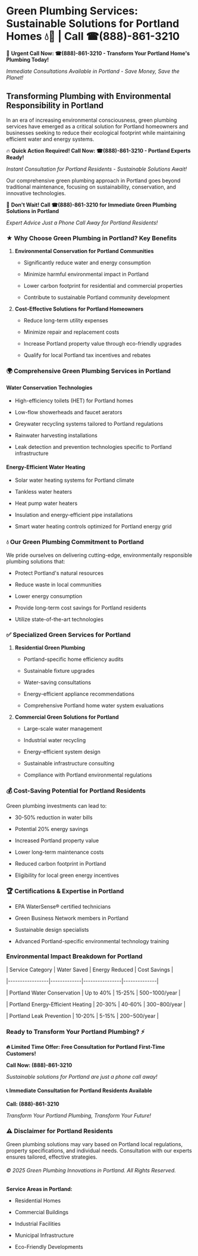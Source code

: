 # Green Plumbing Services: Sustainable Solutions for Portland Homes 💧🌿 | Call ☎(888)-861-3210

🚨 **Urgent Call Now: ☎(888)-861-3210 - Transform Your Portland Home's Plumbing Today!**
*Immediate Consultations Available in Portland - Save Money, Save the Planet!*

## Transforming Plumbing with Environmental Responsibility in Portland

In an era of increasing environmental consciousness, green plumbing services have emerged as a critical solution for Portland homeowners and businesses seeking to reduce their ecological footprint while maintaining efficient water and energy systems. 

🔥 **Quick Action Required! Call Now: ☎(888)-861-3210 - Portland Experts Ready!**
*Instant Consultation for Portland Residents - Sustainable Solutions Await!*

Our comprehensive green plumbing approach in Portland goes beyond traditional maintenance, focusing on sustainability, conservation, and innovative technologies.

🚨 **Don't Wait! Call ☎(888)-861-3210 for Immediate Green Plumbing Solutions in Portland**
*Expert Advice Just a Phone Call Away for Portland Residents!*

### ★ Why Choose Green Plumbing in Portland? Key Benefits

1. **Environmental Conservation for Portland Communities** 
   - Significantly reduce water and energy consumption
   - Minimize harmful environmental impact in Portland
   - Lower carbon footprint for residential and commercial properties
   - Contribute to sustainable Portland community development

2. **Cost-Effective Solutions for Portland Homeowners** 
   - Reduce long-term utility expenses
   - Minimize repair and replacement costs
   - Increase Portland property value through eco-friendly upgrades
   - Qualify for local Portland tax incentives and rebates

### 🌍 Comprehensive Green Plumbing Services in Portland

#### Water Conservation Technologies
- High-efficiency toilets (HET) for Portland homes
- Low-flow showerheads and faucet aerators
- Greywater recycling systems tailored to Portland regulations
- Rainwater harvesting installations
- Leak detection and prevention technologies specific to Portland infrastructure

#### Energy-Efficient Water Heating
- Solar water heating systems for Portland climate
- Tankless water heaters
- Heat pump water heaters
- Insulation and energy-efficient pipe installations
- Smart water heating controls optimized for Portland energy grid

### 💧 Our Green Plumbing Commitment to Portland

We pride ourselves on delivering cutting-edge, environmentally responsible plumbing solutions that:
- Protect Portland's natural resources
- Reduce waste in local communities
- Lower energy consumption
- Provide long-term cost savings for Portland residents
- Utilize state-of-the-art technologies

### ✅ Specialized Green Services for Portland

1. **Residential Green Plumbing**
   - Portland-specific home efficiency audits
   - Sustainable fixture upgrades
   - Water-saving consultations
   - Energy-efficient appliance recommendations
   - Comprehensive Portland home water system evaluations

2. **Commercial Green Solutions for Portland**
   - Large-scale water management
   - Industrial water recycling
   - Energy-efficient system design
   - Sustainable infrastructure consulting
   - Compliance with Portland environmental regulations

### 💰 Cost-Saving Potential for Portland Residents

Green plumbing investments can lead to:
- 30-50% reduction in water bills
- Potential 20% energy savings
- Increased Portland property value
- Lower long-term maintenance costs
- Reduced carbon footprint in Portland
- Eligibility for local green energy incentives

### 🏆 Certifications & Expertise in Portland

- EPA WaterSense® certified technicians
- Green Business Network members in Portland
- Sustainable design specialists
- Advanced Portland-specific environmental technology training

### Environmental Impact Breakdown for Portland

| Service Category | Water Saved | Energy Reduced | Cost Savings |
|-----------------|-------------|----------------|--------------|
| Portland Water Conservation | Up to 40% | 15-25% | $500-$1000/year |
| Portland Energy-Efficient Heating | 20-30% | 40-60% | $300-$800/year |
| Portland Leak Prevention | 10-20% | 5-15% | $200-$500/year |

### Ready to Transform Your Portland Plumbing? ⚡

**🔥 Limited Time Offer: Free Consultation for Portland First-Time Customers!**

**Call Now: (888)-861-3210**
*Sustainable solutions for Portland are just a phone call away!*

#### 📞 Immediate Consultation for Portland Residents Available

**Call: (888)-861-3210**
*Transform Your Portland Plumbing, Transform Your Future!*

### ⚠️ Disclaimer for Portland Residents

Green plumbing solutions may vary based on Portland local regulations, property specifications, and individual needs. Consultation with our experts ensures tailored, effective strategies.

###### © 2025 Green Plumbing Innovations in Portland. All Rights Reserved.

**Service Areas in Portland:** 
- Residential Homes
- Commercial Buildings
- Industrial Facilities
- Municipal Infrastructure
- Eco-Friendly Developments